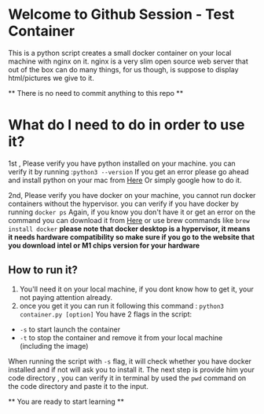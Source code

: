 # Welcome to Github Session - Test Container

This is a python script creates a small docker container on your local machine with nginx on it.
nginx is a very slim open source web server that out of the box can do many things, for us though, is suppose to display html/pictures we give to it.

** There is no need to commit anything to this repo **

# What do I need to do in order to use it?

1st , Please verify you have python installed on your machine.
you can verify it by running :`python3 --version`
If you get an error please go ahead and install python on your mac from [Here](https://www.python.org/downloads/) Or simply google how to do it.

2nd, Please verify you have docker on your machine, you cannot run docker containers without the hypervisor.
you can verify if you have docker by running `docker ps`
Again, if you know you don't have it or get an error on the command you can download it from [Here](https://docs.docker.com/desktop/install/mac-install/) or use brew commands like `brew install docker`
**please note that docker desktop is a hypervisor, it means it needs hardware compatibility so make sure if you go to the website that you download intel or M1 chips version for your hardware**

## How to run it?

1. You'll need it on your local machine, if you dont know how to get it, your not paying attention already.
2. once you get it you can run it following this command : `python3 container.py [option]`
	You have 2 flags in the script:
- `-s` to start launch the container
- `-t` to stop the container and remove it from your local machine (including the image) 		

When running the script with `-s` flag, it will check whether you have docker installed and if not will ask you to install it.
The next step is provide him your code directory , you can verify it in terminal by used the `pwd` command on the code directory and paste it to the input.


** You are ready to start learning **
